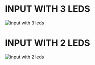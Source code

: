 # INPUT WITH 3 LEDS
![input with 3 leds](https://user-images.githubusercontent.com/101012637/164638072-51991fa5-2353-431d-b109-efe2a034c5db.png)

# INPUT WITH 2 LEDS
![input with 2 leds](https://user-images.githubusercontent.com/101012637/164638541-b3a94693-d537-4201-801e-d9087a969d15.png)
